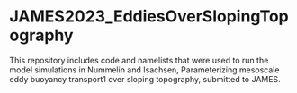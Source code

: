 # JAMES2023_EddiesOverSlopingTopography

This repository includes code and namelists that were used to run the model simulations in Nummelin and Isachsen, Parameterizing mesoscale eddy buoyancy transport1
over sloping topography, submitted to JAMES.
